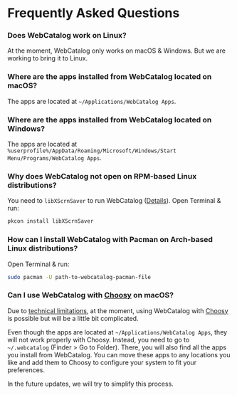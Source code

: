 # Frequently Asked Questions
### Does WebCatalog work on Linux?
At the moment, WebCatalog only works on macOS & Windows. But we are working to bring it to Linux.

### Where are the apps installed from WebCatalog located on macOS?
The apps are located at `~/Applications/WebCatalog Apps`.

### Where are the apps installed from WebCatalog located on Windows?
The apps are located at `%userprofile%/AppData/Roaming/Microsoft/Windows/Start Menu/Programs/WebCatalog Apps`.

### Why does WebCatalog not open on RPM-based Linux distributions?
You need to `libXScrnSaver` to run WebCatalog ([Details](https://github.com/atom/atom/issues/13176)). Open Terminal & run:
```bash
pkcon install libXScrnSaver
```

### How can I install WebCatalog with Pacman on Arch-based Linux distributions?
Open Terminal & run:
```bash
sudo pacman -U path-to-webcatalog-pacman-file
```

### Can I use WebCatalog with [Choosy](https://www.choosyosx.com) on macOS?
Due to [technical limitations](https://github.com/webcatalog/desktop/issues/44), at the moment, using WebCatalog with [Choosy](https://www.choosyosx.com) is possible but will be a little bit complicated.

Even though the apps are located at `~/Applications/WebCatalog Apps`, they will not work properly with Choosy. Instead, you need to go to `~/.webcatalog` (Finder > Go to Folder). There, you will also find all the apps you install from WebCatalog. You can move these apps to any locations you like and add them to Choosy to configure your system to fit your preferences.

In the future updates, we will try to simplify this process.
